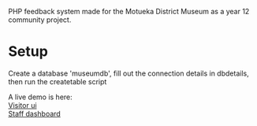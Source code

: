 PHP feedback system made for the Motueka District Museum as a year 12 community project.

# Setup

Create a database 'museumdb', fill out the connection details in dbdetails, then run the createtable script

A live demo is here:  
[Visitor ui](https://projectspace.nz/eqwkkzvy/AS91897/main.php)  
[Staff dashboard](https://projectspace.nz/eqwkkzvy/AS91897/dashboard.php)